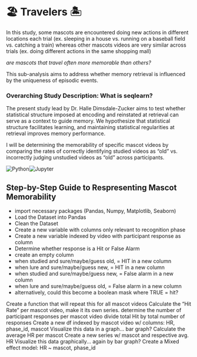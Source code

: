 
# 🏖️ Travelers 🏝️ 

In this study, some mascots are encountered doing new actions in different locations each trial (ex. sleeping in a house vs. running on a baseball field vs. catching a train) whereas other mascots videos are very similar across trials (ex. doing different actions in the same shopping mall)

*are mascots that travel often more memorable than others?* 

This sub-analysis aims to address whether memory retrieval is influenced by the uniqueness of episodic events. 

### Overarching Study Description: What is seqlearn?  
The present study lead by Dr. Halle Dimsdale-Zucker aims to test whether statistical structure imposed at encoding and reinstated at retrieval can serve as a context to guide memory. We hypothesize that statistical structure facilitates learning, and maintaining statistical regularities at retrieval improves memory performance.

I will be determining the memorability of specific mascot videos by comparing the rates of correctly identifying studied videos as “old” vs. incorrectly judging unstudied videos as “old” across participants.

<img alt="Python" src="https://img.shields.io/badge/python-%2314354C.svg?style=for-the-badge&logo=python&logoColor=white"><img alt="Jupyter" src="https://img.shields.io/badge/Jupyter-%23F37626.svg?style=for-the-badge&logo=Jupyter&logoColor=white" />

## Step-by-Step Guide to Respresenting Mascot Memorability

* import necessary packages (Pandas, Numpy, Matplotlib, Seaborn)
* Load the Dataset into Pandas
* Clean the Dataset
* Create a new variable with columns only relevant to recognition phase
* Create a new variable indexed by video with participant response as column
* Determine whether response is a Hit or False Alarm
* create an empty column
* when studied and sure/maybe/guess old, = HIT in a new column
* when lure and sure/maybe/guess new, = HIT in a new column
* when studied and sure/maybe/guess new, = False alarm in a new column
* when lure and sure/maybe/guess old, = False alarm in a new column
* alternatively, could this become a boolean mask where TRUE = hit?

Create a function that will repeat this for all mascot videos
Calculate the “Hit Rate” per mascot video, make it its own series.
determine the number of participant responses per mascot video
divide total Hit by total number of responses
Create a new df indexed by mascot video w/ columns: HR, phase_id, mascot
Visualize this data in a graph... bar graph?
Calculate the average HR per mascot
Create a new series w/ mascot and respective avg. HR
Visualize this data graphically... again by bar graph?
Create a Mixed effect model: HR ~ mascot, phase_id
